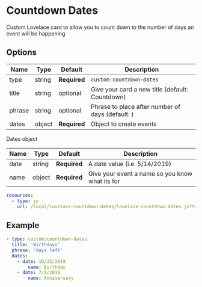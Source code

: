 # Countdown Dates
Custom Lovelace card to allow you to count down to the number of days an event will be happening

## Options

| Name | Type | Default | Description
| ---- | ---- | ------- | -----------
| type | string | **Required** | `custom:countdown-dates`
| title | string | optional | Give your card a new title (default: Countdown)
| phrase | string | optional | Phrase to place after number of days (default: )
| dates | object | **Required** | Object to create events

Dates object

| Name | Type | Default | Description
| ---- | ---- | ------- | -----------
| date | string | **Required** | A date value (i.e. 5/14/2019)
| name | object | **Required** | Give your event a name so you know what its for

```yaml
resources:
  - type: js
    url: /local/lovelace-countdown-dates/lovelace-countdown-dates.js?track=true
```

## Example
```yaml
- type: custom:countdown-dates
  title: 'Birthdays'
  phrase: 'days left'
  dates:
  	- date: 10/25/2019
    	name: Birthday
  	- date: 7/1/2019
    	name: Anniversary
```
